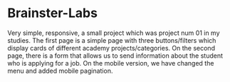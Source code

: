 
# Brainster-Labs

Very simple, responsive, a small project which was project num 01 in my studies. The first page is a simple page with three buttons/filters which display cards of different academy projects/categories. On the second page, there is a form that allows us to send information about the student who is applying for a job. On the mobile version, we have changed the menu and added mobile pagination.
